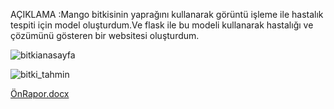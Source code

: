 AÇIKLAMA :Mango bitkisinin yaprağını kullanarak görüntü işleme ile hastalık tespiti  için model oluşturdum.Ve flask ile bu modeli kullanarak hastalığı ve çözümünü gösteren bir websitesi oluşturdum.


![bitkianasayfa](https://github.com/user-attachments/assets/5a5efeb8-e3ee-43eb-b42d-7d9131254b75)



![bitki_tahmin](https://github.com/user-attachments/assets/174b2a6a-4773-40b4-8208-f4be2813f37b)

[ÖnRapor.docx](https://github.com/user-attachments/files/17608464/OnRapor.docx)
